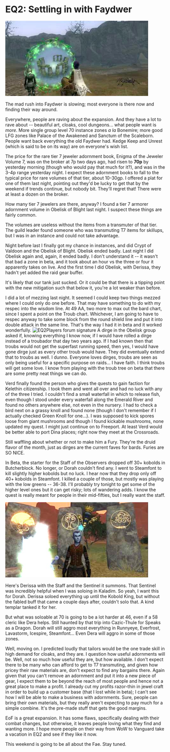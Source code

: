 # EQ2: Settling in with Faydwer

![rings.jpg](../uploads/2006/11/rings.jpg)

The mad rush into Faydwer is slowing; most everyone is there now and finding their way around.

Everywhere, people are raving about the expansion. And they have a lot to rave about -- beautiful art, cloaks, cool dungeons... what people want is *more*. More single group level 70 instance zones *a la* Bonemire; more good LFG zones like Palace of the Awakened and Sanctum of the Scaleborn. People want back everything the old Faydwer had. Kedge Keep and Unrest (which is said to be on its way) are on everyone's wish list.

The price for the rare tier 7 jeweler adornment book, Enigma of the Jeweler Volume 7, was on the broker at 7p two days ago, had risen to **70p** by yesterday morning (though who would pay that much for it?), and was in the 3-4p range yesterday night. I expect these adornment books to fall to the typical price for rare volumes of that tier, about 10-30gp. I offered a plat for one of them last night, pointing out they'd be lucky to get that by the weekend if trends continue, but nobody bit. They'll regret that! There were at least a dozen on the broker.

How many tier 7 jewelers are there, anyway? I found a tier 7 armorer adornment volume in Obelisk of Blight last night. I suspect these things are fairly common.

The volumes are useless without the items from a transmuter of that tier. The guild leader found someone who was transmuting T7 items for skillups, but I was in an instance and could not take advantage.

Night before last I finally got my chance in instances, and did Crypt of Valdoon and the Obelisk of Blight. Obelisk ended badly. Last night I did Obelisk again and, again, it ended badly. I don't understand it -- it wasn't that bad a zone in beta, and it took about an hour vs the three or four it apparently takes on live. And the first time I did Obelisk, with Derissa, they hadn't yet added the raid gear buffer.

It's likely that our tank just sucked. Or it could be that there is a tipping point with the new mitigation such that below it, you're a lot weaker than before.

I did a lot of mezzing last night. It seemed I could keep two things mezzed where I could only do one before. That may have something to do with my respec into the wisdom line. At 49 AA, two more to max out the bard chart, since I spent a point on the Troub chart. Whichever, I am going to have to respec anyway to take some block from the round shield line and put it into double attack in the same line. That's the way I had it in beta and it worked wonderfully.
![EQ2Players forum signature](http://eq2players.station.sony.com/signature?characterId=392161201 "EQ2Players forum signature")
A dirge in the Obelisk group asked if, knowing everything I know now, if I would have rolled a dirge instead of a troubador that day two years ago. If I had known then that troubs would not get the superfast running speed, then yes, I would have gone dirge just as every other troub would have. They did eventually extend that to troubs as well. I dunno. Everyone loves dirges, troubs are seen as only being useful for a specific purpose on raids... I have faith. I think troubs will get some love. I know from playing with the troub tree on beta that there are some pretty neat things we can do.

Verd finally found the person who gives the quests to gain faction for Kelethin citizenship. I took them and went all over and had no luck with any of the three I tried. I couldn't find a small waterfall in which to release fish, even though I stood under every waterfall along the Emerald River and found no others anywhere else, not even in the nursery. I had to check a bird next on a grassy knoll and found none (though I don't remember if I actually checked Green Knoll for one...). I was supposed to kick spores loose from giant mushrooms and though I found kickable mushrooms, none updated my quest. I might just continue on to Freeport. At least Verd would be better able to port Dina places; right now they meet at the Crossroads.

Still waffling about whether or not to make him a Fury. They're the druid flavor of the month, just as dirges are the current faves for bards. Furies are SO NICE.

In Beta, the starter for the Staff of the Observers dropped off 30+ kobolds in Butcherblock. No longer, or Dorah couldn't find any. I went to Steamfont to kill slightly higher kobolds but no luck. I hear now that they drop only off 40+ kobolds in Steamfont. I killed a couple of those, but mostly was playing with the low greens -- 36-38. I'll probably try tonight to get some of the higher level ones but it can get risky; lots of wandering adds. I know the quest is really meant for people in their mid-fifties, but I really want the staff.

![staff.jpg](../uploads/2006/11/staff.jpg)

Here's Derissa with the Staff and the Sentinel it summons. That Sentinel was incredibly helpful when I was soloing in Kaladim. So yeah, I want this for Dorah. Derissa soloed everything up until the Kobold King, but without the fabled buff that came a couple days after, couldn't solo that. A kind templar tanked it for her.

But what was soloable at 70 is going to be a lot harder at 46, even if a 58 cleric like Dera helps. Still haunted by that trip into Cazic-Thule for Speaks as a Dragon. Dorah will still aggro most everything in Runnyeye, Everfrost, Lavastorm, Icespire, Steamfont... Even Dera will aggro in some of those zones.

Well, moving on. I predicted loudly that tailors would be the one trade skill in high demand for cloaks, and they are. I question how useful adornments will be. Well, not so much how useful they are, but how available. I don't expect there to be many who can afford to get to T7 transmuting, and given how pricey their raw materials are, don't expect to find any bargains there. Again given that you can't remove an adornment and put it into a new piece of gear, I expect them to be beyond the reach of most people and hence not a great place to make a profit. I already cut my profits razor-thin in jewel craft in order to build up a customer base (that I lost while in beta); I can't see how I will be able to make a business with adornments. Sure, people can bring their own materials, but they really aren't expecting to pay much for a simple combine. It's the pre-made stuff that gets the good margins.

EoF is a great expansion. It has some flaws, specifically dealing with their combat changes, but otherwise, it leaves people loving what they find and wanting more. I hope more people on their way from WoW to Vanguard take a vacation in EQ2 and see if they like it now.

This weekend is going to be all about the Fae. Stay tuned.

